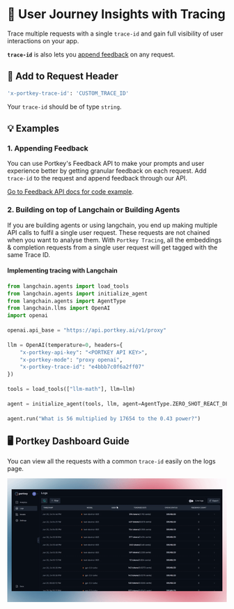 # 👣 User Journey Insights with Tracing

Trace multiple requests with a single `trace-id` and gain full visibility of user interactions on your app.

**`trace-id`** is also lets you [append feedback](#1-appending-feedback-to-the-request) on any request.

## **🔑 Add to Request Header**
```sh
'x-portkey-trace-id': 'CUSTOM_TRACE_ID'
```
Your `trace-id` should be of type `string`.

## **💡 Examples**

### **1. Appending Feedback**

You can use Portkey's Feedback API to make your prompts and user experience better by getting granular feedback on each request. Add `trace-id` to the request and append feedback through our API. 

[Go to Feedback API docs for code example](./feedback.md#🔑-two-steps-to-add-feedback).


### **2. Building on top of Langchain or Building Agents**

If you are building agents or using langchain, you end up making multiple API calls to fulfil a single user request. These requests are not chained when you want to analyse them. With `Portkey Tracing`, all the embeddings & completion requests from a single user request will get tagged with the same Trace ID.

#### **Implementing tracing with Langchain**

```python
from langchain.agents import load_tools
from langchain.agents import initialize_agent
from langchain.agents import AgentType
from langchain.llms import OpenAI
import openai

openai.api_base = "https://api.portkey.ai/v1/proxy"

llm = OpenAI(temperature=0, headers={
    "x-portkey-api-key": "<PORTKEY API KEY>",
    "x-portkey-mode": "proxy openai",
    "x-portkey-trace-id": "e4bbb7c0f6a2ff07"
})

tools = load_tools(["llm-math"], llm=llm)

agent = initialize_agent(tools, llm, agent=AgentType.ZERO_SHOT_REACT_DESCRIPTION, verbose=True)

agent.run("What is 56 multiplied by 17654 to the 0.43 power?")
```

## **🖥️ Portkey Dashboard Guide**

You can view all the requests with a common `trace-id` easily on the logs page.

![Tracing](./images/Tracing.gif)